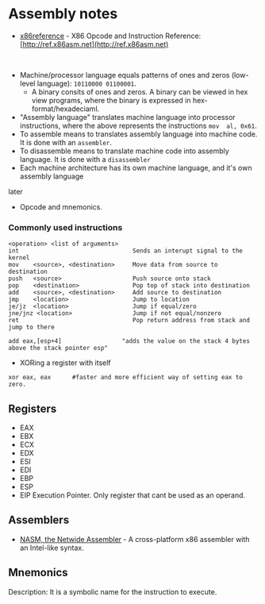 # Assembly notes

- [x86reference](https://github.com/Barebit/x86reference) - X86 Opcode and Instruction Reference: [http://ref.x86asm.net](http://ref.x86asm.net)

<br>

- Machine/processor language equals patterns of ones and zeros (low-level language): `10110000 01100001`.
  - A binary consits of ones and zeros. A binary can be viewed in hex view programs, where the binary is expressed in hex-format/hexadeciaml.
- "Assembly language" translates machine language into processor instructions, where the above represents the instructions `mov  al, 0x61`. 
- To assemble means to translates assembly language into machine code. It is done with an `assembler`.
- To disassemble means to translate machine code into assembly language. It is done with a `disassembler`
- Each machine architecture has its own machine language, and it's own assembly language

later
- Opcode and mnemonics.

### Commonly used instructions
````
<operation> <list of arguments>
int                                Sends an interupt signal to the kernel
mov    <source>, <destination>     Move data from source to destination
push   <source>                    Push source onto stack
pop    <destination>               Pop top of stack into destination
add    <source>, <destination>     Add source to destination
jmp    <location>                  Jump to location
je/jz  <location>                  Jump if equal/zero
jne/jnz <location>                 Jump if not equal/nonzero
ret                                Pop return address from stack and jump to there

add eax,[esp+4]                 "adds the value on the stack 4 bytes above the stack pointer esp"
````
- XORing a register with itself
````
xor eax, eax      #faster and more efficient way of setting eax to zero. 
````

## Registers
- EAX
- EBX
- ECX
- EDX
- ESI
- EDI
- EBP
- ESP
- EIP   Execution Pointer. Only register that cant be used as an operand.

## Assemblers
- [NASM, the Netwide Assembler](https://github.com/netwide-assembler/nasm) - A cross-platform x86 assembler with an Intel-like syntax.

## Mnemonics
Description: It is a symbolic name for the instruction to execute.

